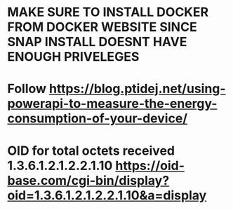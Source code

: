 # MAKE SURE TO INSTALL DOCKER FROM DOCKER WEBSITE SINCE SNAP INSTALL DOESNT HAVE ENOUGH PRIVELEGES

# Follow https://blog.ptidej.net/using-powerapi-to-measure-the-energy-consumption-of-your-device/

# OID for total octets received 1.3.6.1.2.1.2.2.1.10 https://oid-base.com/cgi-bin/display?oid=1.3.6.1.2.1.2.2.1.10&a=display